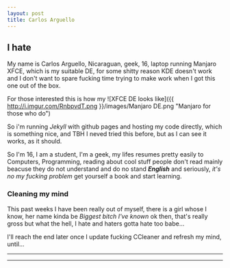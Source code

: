 ```yaml
---
layout: post
title: Carlos Arguello 
---
```


## I hate

My name is Carlos Arguello, Nicaraguan, geek, 16, laptop running Manjaro XFCE, which is my suitable DE, for some shitty reason KDE doesn't work and I don't want to spare fucking time trying to make work when I got this one out of the box.

For those interested this is how my ![XFCE DE looks like]({{ http://i.imgur.com/RnbpvdT.png }}/images/Manjaro DE.png "Manjaro for those who do")

So i'm running _Jekyll_ with github pages and hosting my code directly, which is something nice, and TBH I neved tried this before, but as I can see it works, as it should.

So I'm 16, I am a student, I'm a geek, my lifes resumes pretty easily to Computers, Programming, reading about cool stuff people don't read mainly beacuse they do not understand and do no stand **_English_** and seriously, _it's no my fucking problem_ get yourself a book and start learning. 

### Cleaning my mind

This past weeks I have been really out of myself, there is a girl whose I know, her name kinda be _Biggest bitch I've known_ ok then, that's really gross but what the hell, I hate and haters gotta hate too babe...

I'll reach the end later once I update fucking CCleaner and refresh my mind, until...


----
****
